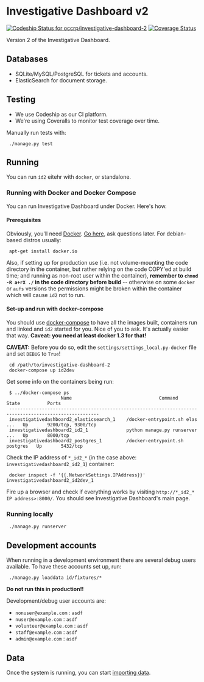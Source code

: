# Investigative Dashboard v2
[![Codeship Status for occrp/investigative-dashboard-2](https://codeship.com/projects/634e8e20-a31d-0132-0304-366d28abf18c/status?branch=master)](https://codeship.com/projects/65925) [![Coverage Status](https://coveralls.io/repos/occrp/investigative-dashboard-2/badge.svg?branch=master)](https://coveralls.io/r/occrp/investigative-dashboard-2?branch=master)

Version 2 of the Investigative Dashboard.

## Databases

 * SQLite/MySQL/PostgreSQL for tickets and accounts.
 * ElasticSearch for document storage.

## Testing

 * We use Codeship as our CI platform.
 * We're using Coveralls to monitor test coverage over time.

Manually run tests with:
```
 ./manage.py test
```

## Running

You can run `id2` eitehr with `docker`, or standalone.

### Running with Docker and Docker Compose

You can run Investigative Dashboard under Docker. Here's how.

#### Prerequisites

Obviously, you'll need [Docker](http://docker.io/). [Go here](https://docs.docker.com/installation/#installation), ask questions later. For debian-based distros usually:

```
 apt-get install docker.io
```

Also, if setting up for production use (i.e. not volume-mounting the code directory in the container, but rather relying on the code COPY'ed at build time; and running as non-root user within the container), **remember to `chmod -R a+rX ./` in the code directory before build** -- otherwise on some `docker` or `aufs` versions the permissions might be broken within the container which will cause `id2` not to run.

#### Set-up and run with docker-compose

You should use [docker-compose](http://docs.docker.com/compose/) to have all the images built, containers run and linked and `id2` started for you. Nice of you to ask. It's actually easier that way. **Caveat: you need at least docker 1.3 for that!**

**CAVEAT:** Before you do so, edit the `settings/settings_local.py-docker` file and set `DEBUG` to `True`!

```
 cd /path/to/investigative-dashboard-2
 docker-compose up id2dev
```

Get some info on the containers being run:
```
 $ ../docker-compose ps
                    Name                                Command               State          Ports        
 -------------------------------------------------------------------------------------------------------
 investigativedashboard2_elasticsearch_1    /docker-entrypoint.sh elas ...   Up       9200/tcp, 9300/tcp 
 investigativedashboard2_id2_1              python manage.py runserver ...   Up       8000/tcp
 investigativedashboard2_postgres_1         /docker-entrypoint.sh postgres   Up       5432/tcp
```

Check the IP address of `*_id2_*` (in the case above: `investigativedashboard2_id2_1`) container:

```
 docker inspect -f '{{.NetworkSettings.IPAddress}}' investigativedashboard2_id2dev_1
```

Fire up a browser and check if everything works by visiting `http://*_id2_* IP address>:8000/`. You should see Investigative Dashboard's main page.

### Running locally

```
 ./manage.py runserver
```

## Development accounts

When running in a development environment there are several debug users available. To have these accounts set up, run:

```
 ./manage.py loaddata id/fixtures/*
```

**Do not run this in production!!**

Development/debug user accounts are:
 - `nonuser@example.com` : `asdf`
 - `nuser@example.com` : `asdf`
 - `volunteer@example.com` : `asdf`
 - `staff@example.com` : `asdf`
 - `admin@example.com` : `asdf`


## Data

Once the system is running, you can start [importing data](data/importers/README.md).
